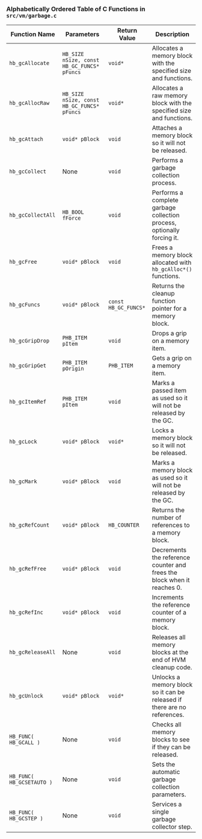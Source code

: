 ### Alphabetically Ordered Table of C Functions in `src/vm/garbage.c`

| Function Name          | Parameters                                              | Return Value | Description |
|------------------------|---------------------------------------------------------|--------------|-------------|
| `hb_gcAllocate`        | `HB_SIZE nSize, const HB_GC_FUNCS* pFuncs`              | `void*`      | Allocates a memory block with the specified size and functions. |
| `hb_gcAllocRaw`        | `HB_SIZE nSize, const HB_GC_FUNCS* pFuncs`              | `void*`      | Allocates a raw memory block with the specified size and functions. |
| `hb_gcAttach`          | `void* pBlock`                                          | `void`       | Attaches a memory block so it will not be released. |
| `hb_gcCollect`         | None                                                    | `void`       | Performs a garbage collection process. |
| `hb_gcCollectAll`      | `HB_BOOL fForce`                                        | `void`       | Performs a complete garbage collection process, optionally forcing it. |
| `hb_gcFree`            | `void* pBlock`                                          | `void`       | Frees a memory block allocated with `hb_gcAlloc*()` functions. |
| `hb_gcFuncs`           | `void* pBlock`                                          | `const HB_GC_FUNCS*` | Returns the cleanup function pointer for a memory block. |
| `hb_gcGripDrop`        | `PHB_ITEM pItem`                                        | `void`       | Drops a grip on a memory item. |
| `hb_gcGripGet`         | `PHB_ITEM pOrigin`                                      | `PHB_ITEM`   | Gets a grip on a memory item. |
| `hb_gcItemRef`         | `PHB_ITEM pItem`                                        | `void`       | Marks a passed item as used so it will not be released by the GC. |
| `hb_gcLock`            | `void* pBlock`                                          | `void*`      | Locks a memory block so it will not be released. |
| `hb_gcMark`            | `void* pBlock`                                          | `void`       | Marks a memory block as used so it will not be released by the GC. |
| `hb_gcRefCount`        | `void* pBlock`                                          | `HB_COUNTER` | Returns the number of references to a memory block. |
| `hb_gcRefFree`         | `void* pBlock`                                          | `void`       | Decrements the reference counter and frees the block when it reaches 0. |
| `hb_gcRefInc`          | `void* pBlock`                                          | `void`       | Increments the reference counter of a memory block. |
| `hb_gcReleaseAll`      | None                                                    | `void`       | Releases all memory blocks at the end of HVM cleanup code. |
| `hb_gcUnlock`          | `void* pBlock`                                          | `void*`      | Unlocks a memory block so it can be released if there are no references. |
| `HB_FUNC( HB_GCALL )`  | None                                                    | `void`       | Checks all memory blocks to see if they can be released. |
| `HB_FUNC( HB_GCSETAUTO )` | None                                                 | `void`       | Sets the automatic garbage collection parameters. |
| `HB_FUNC( HB_GCSTEP )` | None                                                    | `void`       | Services a single garbage collector step. |

